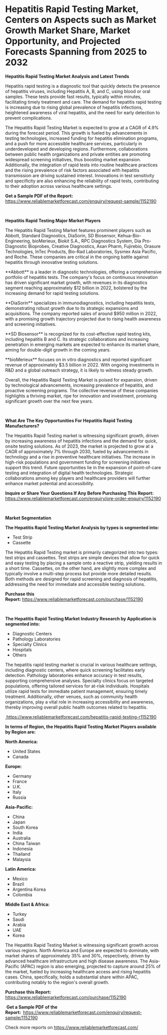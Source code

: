 <p><h1>Hepatitis Rapid Testing Market, Centers on Aspects such as Market Growth Market Share, Market Opportunity, and Projected Forecasts Spanning from 2025 to 2032</h1></p><p><strong>Hepatitis Rapid Testing Market Analysis and Latest Trends</strong></p>
<p><p>Hepatitis rapid testing is a diagnostic tool that quickly detects the presence of hepatitis viruses, including Hepatitis A, B, and C, using blood or oral samples. These tests provide fast results, typically within minutes, facilitating timely treatment and care. The demand for hepatitis rapid testing is increasing due to rising global prevalence of hepatitis infections, heightened awareness of viral hepatitis, and the need for early detection to prevent complications.</p><p>The Hepatitis Rapid Testing Market is expected to grow at a CAGR of 4.9% during the forecast period. This growth is fueled by advancements in testing technologies, increased funding for hepatitis elimination programs, and a push for more accessible healthcare services, particularly in underdeveloped and developing regions. Furthermore, collaborations between public health organizations and private entities are promoting widespread screening initiatives, thus boosting market expansion. Additionally, the integration of rapid tests into routine healthcare practices and the rising prevalence of risk factors associated with hepatitis transmission are driving sustained interest. Innovations in test sensitivity and specificity are also enhancing the reliability of rapid tests, contributing to their adoption across various healthcare settings.</p></p>
<p><strong>Get a Sample PDF of the Report:&nbsp;</strong> <a href="https://www.reliablemarketforecast.com/enquiry/request-sample/1152190?utm_campaign=3058&utm_medium=2&utm_source=Github&utm_content=ia&utm_term=03032025&utm_id=hepatitis-rapid-testing">https://www.reliablemarketforecast.com/enquiry/request-sample/1152190</a></p>
<p>&nbsp;</p>
<p><strong>Hepatitis Rapid Testing Major Market Players</strong></p>
<p><p>The Hepatitis Rapid Testing Market features prominent players such as Abbott, Standard Diagnostics, DiaSorin, SD Biosensor, Kehua-Bio-Engineering, bioMerieux, Biokit S.A., RPC Diagnostics System, Dia Pro- Diagnostic Bioprobes, Creative Diagnostics, Asan Pharm, Fujirebio, Orasure Technologies, InTec Products, Bio-Rad Laboratories, Sysmex Asia Pacific, and Roche. These companies are critical in the ongoing battle against hepatitis through innovative testing solutions.</p><p>**Abbott** is a leader in diagnostic technologies, offering a comprehensive portfolio of hepatitis tests. The company's focus on continuous innovation has driven significant market growth, with revenues in its diagnostics segment reaching approximately $12 billion in 2022, bolstered by the increasing demand for rapid testing solutions.</p><p>**DiaSorin** specializes in immunodiagnostics, including hepatitis tests, demonstrating robust growth due to its strategic expansions and acquisitions. The company reported sales of around $950 million in 2022, with a promising growth trajectory projected due to rising health awareness and screening initiatives.</p><p>**SD Biosensor** is recognized for its cost-effective rapid testing kits, including hepatitis B and C. Its strategic collaborations and increasing penetration in emerging markets are expected to enhance its market share, aiming for double-digit growth in the coming years.</p><p>**bioMerieux** focuses on in vitro diagnostics and reported significant revenue of approximately $3.5 billion in 2022. With ongoing investments in R&D and a global outreach strategy, it is likely to witness steady growth.</p><p>Overall, the Hepatitis Rapid Testing Market is poised for expansion, driven by technological advancements, increasing prevalence of hepatitis, and proactive screening programs. The collective revenue of these companies highlights a thriving market, ripe for innovation and investment, promising significant growth over the next few years.</p></p>
<p>&nbsp;</p>
<p><strong>What Are The Key Opportunities For Hepatitis Rapid Testing Manufacturers?</strong></p>
<p><p>The Hepatitis Rapid Testing market is witnessing significant growth, driven by increasing awareness of hepatitis infections and the demand for quick, onsite testing solutions. As of 2023, the market is projected to grow at a CAGR of approximately 7% through 2030, fueled by advancements in technology and a rise in preventive healthcare initiatives. The increase in high-risk populations and government funding for screening initiatives support this trend. Future opportunities lie in the expansion of point-of-care testing and integration of digital health technologies. Strategic collaborations among key players and healthcare providers will further enhance market potential and accessibility.</p></p>
<p><strong>Inquire or Share Your Questions If Any Before Purchasing This Report:</strong> <a href="https://www.reliablemarketforecast.com/enquiry/pre-order-enquiry/1152190?utm_campaign=3058&utm_medium=2&utm_source=Github&utm_content=ia&utm_term=03032025&utm_id=hepatitis-rapid-testing">https://www.reliablemarketforecast.com/enquiry/pre-order-enquiry/1152190</a></p>
<p>&nbsp;</p>
<p><strong>Market Segmentation</strong></p>
<p><strong>The Hepatitis Rapid Testing Market Analysis by types is segmented into:</strong></p>
<p><ul><li>Test Strip</li><li>Cassette</li></ul></p>
<p><p>The Hepatitis Rapid Testing market is primarily categorized into two types: test strips and cassettes. Test strips are simple devices that allow for quick and easy testing by placing a sample onto a reactive strip, yielding results in a short time. Cassettes, on the other hand, are slightly more complex and typically involve a multi-step process but provide more detailed results. Both methods are designed for rapid screening and diagnosis of hepatitis, addressing the need for immediate and accessible testing solutions.</p></p>
<p><strong>Purchase this Report:&nbsp;</strong><a href="https://www.reliablemarketforecast.com/purchase/1152190?utm_campaign=3058&utm_medium=2&utm_source=Github&utm_content=ia&utm_term=03032025&utm_id=hepatitis-rapid-testing">https://www.reliablemarketforecast.com/purchase/1152190</a></p>
<p>&nbsp;</p>
<p><strong>The Hepatitis Rapid Testing Market Industry Research by Application is segmented into:</strong></p>
<p><ul><li>Diagnostic Centers</li><li>Pathology Laboratories</li><li>Specialty Clinics</li><li>Hospitals</li><li>Others</li></ul></p>
<p><p>The hepatitis rapid testing market is crucial in various healthcare settings, including diagnostic centers, where quick screening facilitates early detection. Pathology laboratories enhance accuracy in test results, supporting comprehensive analyses. Specialty clinics focus on targeted populations, offering tailored services for at-risk individuals. Hospitals utilize rapid tests for immediate patient management, ensuring timely treatment. Additionally, other venues, such as community health organizations, play a vital role in increasing accessibility and awareness, thereby improving overall public health outcomes related to hepatitis.</p></p>
<p><a href="https://www.reliablemarketforecast.com/hepatitis-rapid-testing-r1152190?utm_campaign=3058&utm_medium=2&utm_source=Github&utm_content=ia&utm_term=03032025&utm_id=hepatitis-rapid-testing">&nbsp;https://www.reliablemarketforecast.com/hepatitis-rapid-testing-r1152190</a></p>
<p><strong>In terms of Region, the Hepatitis Rapid Testing Market Players available by Region are:</strong></p>
<p>
    <p> <strong> North America: </strong>
        <ul>
            <li>United States</li>
            <li>Canada</li>
        </ul>
        </p> 
    <p> <strong> Europe: </strong>
        <ul>
            <li>Germany</li>
            <li>France</li>
            <li>U.K.</li>
            <li>Italy</li>
            <li>Russia</li>
        </ul>
        </p> 
    <p> <strong> Asia-Pacific: </strong>
        <ul>
            <li>China</li>
            <li>Japan</li>
            <li>South Korea</li>
            <li>India</li>
            <li>Australia</li>
            <li>China Taiwan</li>
            <li>Indonesia</li>
            <li>Thailand</li>
            <li>Malaysia</li>
        </ul>
        </p> 
    <p> <strong> Latin America: </strong>
        <ul>
            <li>Mexico</li>
            <li>Brazil</li>
            <li>Argentina Korea</li>
            <li>Colombia</li>
        </ul>
        </p> 
    <p> <strong> Middle East & Africa: </strong>
        <ul>
            <li>Turkey</li>
            <li>Saudi</li>
            <li>Arabia</li>
            <li>UAE</li>
            <li>Korea</li>
        </ul>
    </p>
    </p>
<p><p>The Hepatitis Rapid Testing Market is witnessing significant growth across various regions. North America and Europe are expected to dominate, with market shares of approximately 35% and 30%, respectively, driven by advanced healthcare infrastructure and high disease awareness. The Asia-Pacific (APAC) region is also emerging, projected to capture around 25% of the market, fueled by increasing healthcare access and rising hepatitis cases. China, specifically, holds a substantial share within APAC, contributing notably to the region's overall growth.</p></p>
<p><strong>Purchase this Report: </strong><a href="https://www.reliablemarketforecast.com/purchase/1152190?utm_campaign=3058&utm_medium=2&utm_source=Github&utm_content=ia&utm_term=03032025&utm_id=hepatitis-rapid-testing">https://www.reliablemarketforecast.com/purchase/1152190</a></p>
<p>&nbsp;<strong>Get a Sample PDF of the Report:&nbsp;&nbsp;</strong><a href="https://www.reliablemarketforecast.com/enquiry/request-sample/1152190?utm_campaign=3058&utm_medium=2&utm_source=Github&utm_content=ia&utm_term=03032025&utm_id=hepatitis-rapid-testing">https://www.reliablemarketforecast.com/enquiry/request-sample/1152190</a></p>
<p><strong></strong></p>
<p>Check more reports on <a href="https://www.reliablemarketforecast.com/?utm_campaign=3058&utm_medium=2&utm_source=Github&utm_content=ia&utm_term=03032025&utm_id=hepatitis-rapid-testing">https://www.reliablemarketforecast.com/</a></p>